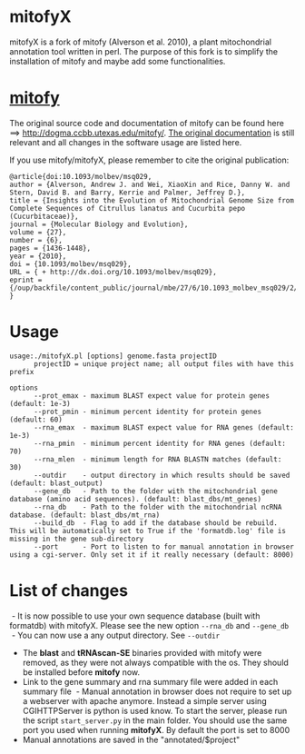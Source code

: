 # mitofyX
mitofyX is a fork of mitofy (Alverson et al. 2010), a plant mitochondrial annotation tool written in perl. 
The purpose of this fork is to simplify the installation of mitofy and maybe add some functionalities.

# [mitofy](http://dogma.ccbb.utexas.edu/mitofy/)

The original source code and documentation of mitofy can be found here ==> http://dogma.ccbb.utexas.edu/mitofy/. [The original documentation](http://dogma.ccbb.utexas.edu/mitofy/README.pdf) is still relevant and all changes in the software usage are listed here. 

If you use mitofy/mitofyX, please remember to cite the original publication: 

    @article{doi:10.1093/molbev/msq029,
    author = {Alverson, Andrew J. and Wei, XiaoXin and Rice, Danny W. and Stern, David B. and Barry, Kerrie and Palmer, Jeffrey D.},
    title = {Insights into the Evolution of Mitochondrial Genome Size from Complete Sequences of Citrullus lanatus and Cucurbita pepo (Cucurbitaceae)},
    journal = {Molecular Biology and Evolution},
    volume = {27},
    number = {6},
    pages = {1436-1448},
    year = {2010},
    doi = {10.1093/molbev/msq029},
    URL = { + http://dx.doi.org/10.1093/molbev/msq029},
    eprint = {/oup/backfile/content_public/journal/mbe/27/6/10.1093_molbev_msq029/2/msq029.pdf}
    }

# Usage 
```
usage:./mitofyX.pl [options] genome.fasta projectID
      projectID = unique project name; all output files with have this prefix

options
      --prot_emax - maximum BLAST expect value for protein genes (default: 1e-3)
      --prot_pmin - minimum percent identity for protein genes (default: 60)
      --rna_emax  - maximum BLAST expect value for RNA genes (default: 1e-3)
      --rna_pmin  - minimum percent identity for RNA genes (default: 70)
      --rna_mlen  - minimum length for RNA BLASTN matches (default: 30)
      --outdir    - output directory in which results should be saved (default: blast_output)
      --gene_db   - Path to the folder with the mitochondrial gene database (amino acid sequences). (default: blast_dbs/mt_genes)
      --rna_db    - Path to the folder with the mitochondrial ncRNA database. (default: blast_dbs/mt_rna)
      --build_db  - Flag to add if the database should be rebuild. This will be automatically set to True if the 'formatdb.log' file is missing in the gene sub-directory
      --port      - Port to listen to for manual annotation in browser using a cgi-server. Only set it if it really necessary (default: 8000)
```

# List of changes
  - It is now possible to use your own sequence database (built with formatdb) with mitofyX. Please see the new option `--rna_db` and `--gene_db`
  - You can now use a any output directory. See `--outdir`
  - The __blast__ and __tRNAscan-SE__ binaries provided with mitofy were removed, as they were not always compatible with the os. They should be installed before __mitofy__ now.
  - Link to the gene summary and rna summary file were added in each summary file
  - Manual annotation in browser does not require to set up a webserver with apache anymore. Instead a simple server using CGIHTTPServer is python is used know.  To start the server, please run the script `start_server.py` in the main folder. You should use the same port you used when running __mitofyX__. By default the port is set to 8000
  - Manual annotations are saved in the "annotated/$project"
